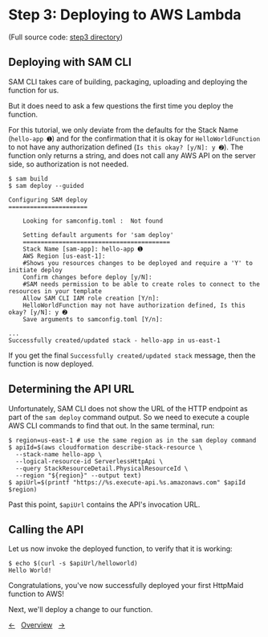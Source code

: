 # Step 3: Deploying to AWS Lambda

(Full source code: [step3 directory](step3))

## Deploying with SAM CLI

SAM CLI takes care of building, packaging, uploading and deploying the function for us.

But it does need to ask a few questions the first time you deploy the function.

For this tutorial, we only deviate from the defaults for the Stack Name (`hello-app ➊`) and for the confirmation that it is okay for `HelloWorldFunction` to not have any authorization defined (`Is this okay? [y/N]: y ➋`).
The function only returns a string, and does not call any AWS API on the server side, so authorization is not needed.

```shell
$ sam build
$ sam deploy --guided

Configuring SAM deploy
======================

	Looking for samconfig.toml :  Not found

	Setting default arguments for 'sam deploy'
	=========================================
	Stack Name [sam-app]: hello-app ➊
	AWS Region [us-east-1]:
	#Shows you resources changes to be deployed and require a 'Y' to initiate deploy
	Confirm changes before deploy [y/N]:
	#SAM needs permission to be able to create roles to connect to the resources in your template
	Allow SAM CLI IAM role creation [Y/n]:
	HelloWorldFunction may not have authorization defined, Is this okay? [y/N]: y ➋
	Save arguments to samconfig.toml [Y/n]:

...
Successfully created/updated stack - hello-app in us-east-1

```

If you get the final `Successfully created/updated stack` message, then the function is now deployed.

## Determining the API URL

Unfortunately, SAM CLI does not show the URL of the HTTP endpoint as part of the `sam deploy` command output. So we need to execute a couple AWS CLI commands to find that out. In the same terminal, run:

```shell
$ region=us-east-1 # use the same region as in the sam deploy command
$ apiId=$(aws cloudformation describe-stack-resource \
  --stack-name hello-app \
  --logical-resource-id ServerlessHttpApi \
  --query StackResourceDetail.PhysicalResourceId \
  --region "${region}" --output text)
$ apiUrl=$(printf "https://%s.execute-api.%s.amazonaws.com" $apiId $region)
```

Past this point, `$apiUrl` contains the API's invocation URL.

## Calling the API

Let us now invoke the deployed function, to verify that it is working:

```shell
$ echo $(curl -s $apiUrl/helloworld)
Hello World!
```

Congratulations, you've now successfully deployed your first HttpMaid function to AWS!

Next, we'll deploy a change to our function.

<!---[Nav]-->
[&larr;](03_AddingLambdaSupport.md)&nbsp;&nbsp;&nbsp;[Overview](README.md)&nbsp;&nbsp;&nbsp;[&rarr;](05_UpdatingOurFunction.md)
